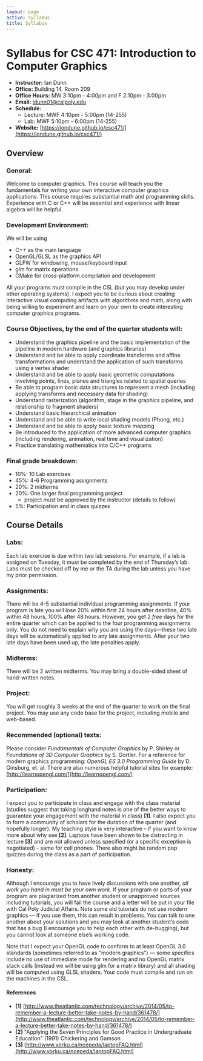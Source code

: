 ```yaml
---
layout: page
active: syllabus
title: Syllabus
---
```



# Syllabus for CSC 471: Introduction to Computer Graphics

* **Instructor:** Ian Dunn
* **Office:** Building 14, Room 209
* **Office Hours:** MW 3:10pm - 4:00pm and F 2:10pm - 3:00pm
* **Email:** idunn01@calpoly.edu
* **Schedule:**
  * Lecture: MWF 4:10pm - 5:00pm (14-255)
  * Lab: MWF 5:10pm - 6:00pm (14-255)
* **Website:** [https://iondune.github.io/csc471/](https://iondune.github.io/csc471/)

## Overview

### General:

Welcome to computer graphics.
This course will teach you the fundamentals for writing your own interactive computer graphics applications.
This course requires substantial math and programming skills.
Experience with C or C++ will be essential and experience with linear algebra will be helpful.

### Development Environment:

We will be using

* C++ as the main language
* OpenGL/GLSL as the graphics API
* GLFW for windowing, mouse/keyboard input
* glm for matrix operations
* CMake for cross-platform compilation and development

All your programs must compile in the CSL (but you may develop under other operating systems).
I expect you to be curious about creating interactive visual computing artifacts with algorithms and math,
along with being willing to experiment and learn on your own to create interesting computer graphics programs.

### Course Objectives, by the end of the quarter students will:

* Understand the graphics pipeline and the basic implementation of the pipeline in modern hardware (and graphics libraries)
* Understand and be able to apply coordinate transforms and affine transformations and understand the application of such transforms using a vertex shader
* Understand and be able to apply basic geometric computations involving points, lines, planes and triangles related to spatial queries
* Be able to program basic data structures to represent a mesh (including applying transforms and necessary data for shading)
* Understand rasterization (algorithm, stage in the graphics pipeline, and relationship to fragment shaders)
* Understand basic hierarchical animation
* Understand and be able to write local shading models (Phong, etc.)
* Understand and be able to apply basic texture mapping
* Be introduced to the application of more advanced computer graphics (including rendering, animation, real time and visualization)
* Practice translating mathematics into C/C++ programs

### Final grade breakdown:
* 10%: 10 Lab exercises
* 45%: 4-6 Programming assignments
* 20%: 2 midterms
* 20%: One larger final programming project
  * project must be approved by the instructor (details to follow)
* 5%: Participation and in class quizzes


## Course Details

### Labs:
Each lab exercise is due within two lab sessions.
For example, if a lab is assigned on Tuesday, it must be completed by the end of Thursday’s lab.
Labs must be checked off by me or the TA during the lab unless you have my prior permission.

### Assignments:
There will be 4-5 substantial individual programming assignments.
If your program is late you will lose 20% within first 24 hours after deadline, 40% within 48 hours, 100% after 48 hours.
However, you get 2 *free* days for the entire quarter which can be applied to the four programming assignments only.
You do not need to explain why you are using the days—these two late days will be automatically applied to any late assignments.
After your two late days have been used up, the late penalties apply.

### Midterms:
There will be 2 written midterms.
You may bring a double-sided sheet of hand-written notes.

### Project:
You will get roughly 3 weeks at the end of the quarter to work on the final project.
You may use any code base for the project, including mobile and web-based.

### Recommended (optional) texts:
Please consider *Fundamentals of Computer Graphics* by P. Shirley or
*Foundations of 3D Computer Graphics* by S. Gortler.
For a reference for modern graphics programming:
*OpenGL ES 3.0 Programming Guide* by D. Ginsburg, et. al.
There are also numerous helpful tutorial sites for example: [http://learnopengl.com/](http://learnopengl.com/)

### Participation:
I expect you to participate in class and engage with the class material
(studies suggest that taking longhand notes is one of the better ways to guarantee your engagement with the material in class) **[1]**.
I also expect you to form a community of scholars for the duration of the quarter (and hopefully longer).
My teaching style is very interactive – if you want to know more about why see **[2]**.
Laptops have been shown to be distracting in lecture **[3]** and are not allowed unless specified (or a specific exception is negotiated) - same for cell phones.
There also might be random pop quizzes during the class as a part of participation.

### Honesty:
Although I encourage you to have lively discussions with one another, _all work you hand in must be your own work_.
If your program or parts of your program are plagiarized from another student or unapproved sources including tutorials,
you will fail the course and a letter will be put in your file with Cal Poly Judicial Affairs.
Note some old tutorials do not use modern graphics &mdash; if you use them, this can result in problems.
You can talk to one another about your solutions and you may look at another student’s code that has a bug (I encourage you to help each other with de-bugging),
but you cannot look at someone else’s working code.

Note that I expect your OpenGL code to conform to at least OpenGL 3.0 standards (sometimes referred to as "modern graphics") &mdash;
some specifics include no use of immediate mode for rendering and no OpenGL matrix stack calls (instead we will be using glm for a matrix library)
and all shading will be computed using GLSL shaders.
Your code must compile and run on the machines in the CSL.

#### References
- **[1]** [http://www.theatlantic.com/technology/archive/2014/05/to-remember-a-lecture-better-take-notes-by-hand/361478/](http://www.theatlantic.com/technology/archive/2014/05/to-remember-a-lecture-better-take-notes-by-hand/361478/)
- **[2]** "Applying the Seven Principles for Good Practice in Undergraduate Education" (1991) Chickering and Gamson
- **[3]** [http://www.yorku.ca/ncepeda/laptopFAQ.html](http://www.yorku.ca/ncepeda/laptopFAQ.html)
